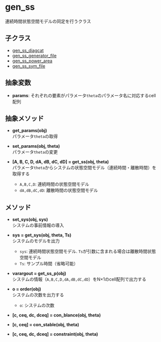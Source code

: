 # gen_ss

連続時間状態空間モデルの同定を行うクラス

## 子クラス
- [gen_ss_diagcat](./gen_ss_diagcat.md)
- [gen_ss_generator_file](./gen_ss_generator_file.md)
- [gen_ss_power_area](./gen_ss_power_area.md)
- [gen_ss_sym_file](./gen_ss_sym_file.md)

## 抽象変数
- **params**: それぞれの要素がパラメータ`theta`のパラメータ名に対応するcell配列

## 抽象メソッド

- **get_params(obj)**  
    パラメータ`theta`の取得

- **set_params(obj, theta)**  
    パラメータ`theta`の変更

- **[A, B, C, D, dA, dB, dC, dD] = get_ss(obj, theta)**  
    パラメータ`theta`からシステムの状態空間モデル（連続時間・離散時間）を取得する
    - `A,B,C,D`: 連続時間の状態空間モデル
    - `dA,dB,dC,dD`: 離散時間の状態空間モデル

## メソッド
- **set_sys(obj, sys)**  
    システムの事前情報の導入


- **sys = get_sys(obj, theta, Ts)**  
    システムのモデルを出力
    - `sys`: 連続時間状態空間モデル. `Ts`が引数に含まれる場合は離散時間状態空間モデル
    - `Ts`: サンプル時間（省略可能）

- **varargout = get_ss_p(obj)**  
    システムの情報（`A,B,C,D,dA,dB,dC,dD`）をN×1のcell配列で出力する

- **o = order(obj)**  
    システムの次数を出力する
    - `o`: システムの次数

- **[c, ceq, dc, dceq] = con_blance(obj, theta)**  

- **[c, ceq] = con_stable(obj, theta)**  

- **[c, ceq, dc, dceq] = constraint(obj, theta)**  


